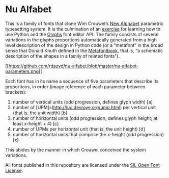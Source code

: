# Nu Alfabet

This is a family of fonts that clone Wim Crouwel’s [New Alphabet](https://en.wikipedia.org/wiki/New_Alphabet) parametric typesetting system. It is the culmination of an [exercise](https://github.com/rdazvd/new-alphabet-generator) for learning how to use Python and the [Glyphs](https://glyphsapp.com/) font editor API. The family consists of several variations in the glyphs proportions automatically generated from a high level description of the design in Python code (or a “metafont” in the broad sense that Donald Knuth defined in the [Metafontbook](https://www.amazon.com/Metafont-Book-Donald-Knuth/dp/0201134446), that is, “a schematic description of the shapes in a family of related fonts”).

[[https://github.com/rdazvd/nu-alfabet/blob/master/nu-alfabet-parameters.png]]

Each font has in its name a sequence of five parameters that describe its proportions, in order (image reference of each parameter between brackets):  
1. number of vertical units (odd progression, defines glyph width) [a]
2. number of [UPM]s(http://luc.devroye.org/ump.html) per vertical unit (that is, the unit width) [b]
3. number of horizontal units (odd progression; defines glyph height; at least x-height + 4) [c]
4. number of UPMs per horizontal unit (that is, the unit height) [d]
5. number of horizontal units that comprise the x-height (odd progression) [x]

This abides by the manner in which Crouwel conceived the system variations.

All fonts published in this repository are licensed under the [SIL Open Font License](http://scripts.sil.org/cms/scripts/page.php?site_id=nrsi&id=OFL).
